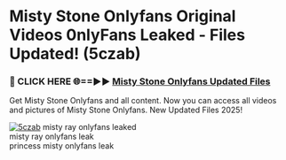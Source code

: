 # Misty Stone Onlyfans Original Videos 0nlyFans Leaked - Files Updated! (5czab)

<h3>🔴 CLICK HERE 🌐==►► <a href="https://tinyurl.com/x26r9saj" rel="nofollow">Misty Stone Onlyfans Updated Files</a></h3>

Get Misty Stone Onlyfans and all content. Now you can access all videos and pictures of Misty Stone Onlyfans. New Updated Files 2025!

[![5czab](https://i.imgur.com/LkgZPqh.gif)](https://tinyurl.com/x26r9saj)
misty ray onlyfans leaked<br>
misty ray onlyfans leak<br>
princess misty onlyfans leak